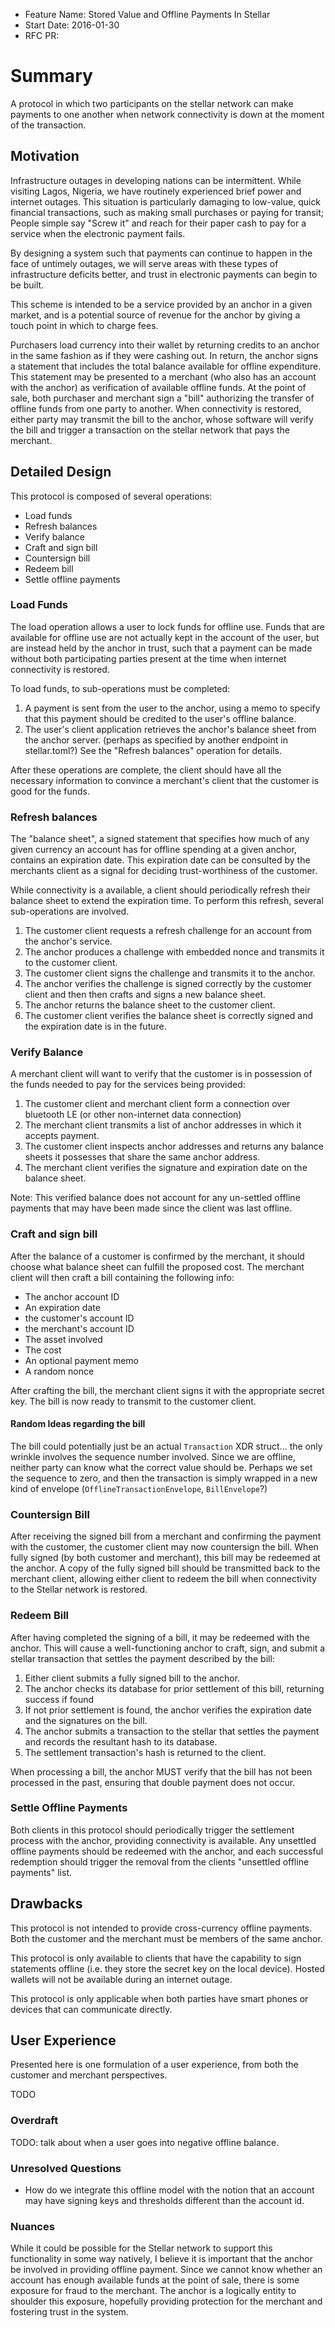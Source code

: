- Feature Name: Stored Value and Offline Payments In Stellar
- Start Date: 2016-01-30
- RFC PR:

# Summary

 A protocol in which two participants on the stellar network can make payments to one another when network connectivity is down at the moment of the transaction.

## Motivation

Infrastructure outages in developing nations can be intermittent.  While visiting Lagos, Nigeria, we have routinely experienced brief power and internet outages.  This situation is particularly damaging to low-value, quick financial transactions, such as making small purchases or paying for transit;  People simple say "Screw it" and reach for their paper cash to pay for a service when the electronic payment fails.

By designing a system such that payments can continue to happen in the face of untimely outages, we will serve areas with these types of infrastructure deficits better, and  trust in electronic payments can begin to be built.

This scheme is intended to be a service provided by an anchor in a given market, and is a potential source of revenue for the anchor by giving a touch point in which to charge fees.

Purchasers load currency into their wallet by returning credits to an anchor in the same fashion as if they were cashing out.  In return, the anchor signs a statement that includes the total balance available for offline expenditure.  This statement may be presented to a merchant (who also has an account with the anchor) as verification of available offline funds.  At the point of sale, both purchaser and merchant sign a "bill" authorizing the transfer of offline funds from one party to another.  When connectivity is restored, either party may transmit the bill to the anchor, whose software will verify the bill and trigger a transaction on the stellar network that pays the merchant.

## Detailed Design

This protocol is composed of several operations:
- Load funds
- Refresh balances
- Verify balance
- Craft and sign bill
- Countersign bill
- Redeem bill
- Settle offline payments

### Load Funds

The load operation allows a user to lock funds for offline use.  Funds that are available for offline use are not actually kept in the account of the user, but are instead held by the anchor in trust, such that a payment can be made without both participating parties present at the time when internet connectivity is restored.

To load funds, to sub-operations must be completed:

1.  A payment is sent from the user to the anchor, using a memo to specify that this payment should be credited to the user's offline balance.
2.  The user's client application retrieves the anchor's balance sheet from the anchor server. (perhaps as specified by another endpoint in stellar.toml?) See the "Refresh balances" operation for details.

After these operations are complete, the client should have all the necessary information to convince a merchant's client that the customer is good for the funds.

### Refresh balances

The "balance sheet", a signed statement that specifies how much of any given currency an account has for offline spending at a given anchor, contains an expiration date.  This expiration date can be consulted by the merchants client as a signal for deciding trust-worthiness of the customer.

While connectivity is a available, a client should periodically refresh their balance sheet to extend the expiration time.  To perform this refresh, several sub-operations are involved.

1.  The customer client requests a refresh challenge for an account from the anchor's service.
2.  The anchor produces a challenge with embedded nonce and transmits it to the customer client.
3.  The customer client signs the challenge and transmits it to the anchor.
4.  The anchor verifies the challenge is signed correctly by the customer client and then then crafts and signs a new balance sheet.
5.  The anchor returns the balance sheet to the customer client.
6.  The customer client verifies the balance sheet is correctly signed and the expiration date is in the future.

### Verify Balance

A merchant client will want to verify that the customer is in possession of the funds needed to pay for the services being provided:

1.  The customer client and merchant client form a connection over bluetooth LE (or other non-internet data connection)
2.  The merchant client transmits a list of anchor addresses in which it accepts payment.
3.  The customer client inspects anchor addresses and returns any balance sheets it possesses that share the same anchor address.
4.  The merchant client verifies the signature and expiration date on the balance sheet.

Note:  This verified balance does not account for any un-settled offline payments that may have been made since the client was last offline.

### Craft and sign bill

After the balance of a customer is confirmed by the merchant, it should choose what balance sheet can fulfill the proposed cost.  The merchant client will then craft a bill containing the following info:

- The anchor account ID
- An expiration date
- the customer's account ID
- the merchant's account ID
- The asset involved
- The cost
- An optional payment memo
- A random nonce

After crafting the bill, the merchant client signs it with the appropriate secret key.  The bill is now ready to transmit to the customer client.

#### Random Ideas regarding the bill

The bill could potentially just be an actual `Transaction` XDR struct... the only wrinkle involves the sequence number involved.  Since we are offline, neither party can know what the correct value should be.  Perhaps we set the sequence to zero, and then the transaction is simply wrapped in a new kind of envelope (`OfflineTransactionEnvelope`, `BillEnvelope`?)

### Countersign Bill

After receiving the signed bill from a merchant and confirming the payment with the customer, the customer client may now countersign the bill.  When fully signed (by both customer and merchant), this bill may be redeemed at the anchor.  A copy of the fully signed bill should be transmitted back to the merchant client, allowing either client to redeem the bill when connectivity to the Stellar network is restored.

### Redeem Bill

After having completed the signing of a bill, it may be redeemed with the anchor.  This will cause a well-functioning anchor to craft, sign, and submit a stellar transaction that settles the payment described by the bill:

1. Either client submits a fully signed bill to the anchor.
2. The anchor checks its database for prior settlement of this bill, returning success if found
2. If not prior settlement is found, the anchor verifies the expiration date and the signatures on the bill.
3. The anchor submits a transaction to the stellar that settles the payment and records the resultant hash to its database.
4. The settlement transaction's hash is returned to the client.

When processing a bill, the anchor MUST verify that the bill has not been processed in the past, ensuring that double payment does not occur.

### Settle Offline Payments

Both clients in this protocol should periodically trigger the settlement process with the anchor, providing connectivity is available.  Any unsettled offline payments should be redeemed with the anchor, and each successful redemption should trigger the removal from the clients "unsettled offline payments" list.  

## Drawbacks

This protocol is not intended to provide cross-currency offline payments.  Both the customer and the merchant must be members of the same anchor.

This protocol is only available to clients that have the capability to sign statements offline (i.e. they store the secret key on the local device).  Hosted wallets will not be available during an internet outage.

This protocol is only applicable when both parties have smart phones or devices that can communicate directly.

## User Experience

Presented here is one formulation of a user experience, from both the customer and merchant perspectives.

TODO

### Overdraft

TODO: talk about when a user goes into negative offline balance.

### Unresolved Questions

- How do we integrate this offline model with the notion that an account may have signing keys and thresholds different than the account id.

### Nuances

While it could be possible for the Stellar network to support this functionality in some way natively, I believe it is important that the anchor be involved in providing offline payment.  Since we cannot know whether an account has enough available funds at the point of sale, there is some exposure for fraud to the merchant.  The anchor is a logically entity to shoulder this exposure, hopefully providing protection for the merchant and fostering trust in the system.
